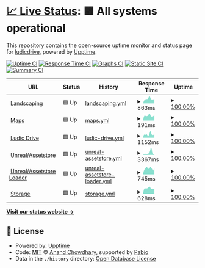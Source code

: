 # [📈 Live Status](https://status.ludicdrive.com): <!--live status--> **🟩 All systems operational**

This repository contains the open-source uptime monitor and status page for [ludicdrive](https://status.ludicdrive.com), powered by [Upptime](https://github.com/upptime/upptime).

[![Uptime CI](https://github.com/ludicdrive/uptime-monitor/workflows/Uptime%20CI/badge.svg)](https://github.com/ludicdrive/uptime-monitor/actions?query=workflow%3A%22Uptime+CI%22)
[![Response Time CI](https://github.com/ludicdrive/uptime-monitor/workflows/Response%20Time%20CI/badge.svg)](https://github.com/ludicdrive/uptime-monitor/actions?query=workflow%3A%22Response+Time+CI%22)
[![Graphs CI](https://github.com/ludicdrive/uptime-monitor/workflows/Graphs%20CI/badge.svg)](https://github.com/ludicdrive/uptime-monitor/actions?query=workflow%3A%22Graphs+CI%22)
[![Static Site CI](https://github.com/ludicdrive/uptime-monitor/workflows/Static%20Site%20CI/badge.svg)](https://github.com/ludicdrive/uptime-monitor/actions?query=workflow%3A%22Static+Site+CI%22)
[![Summary CI](https://github.com/ludicdrive/uptime-monitor/workflows/Summary%20CI/badge.svg)](https://github.com/ludicdrive/uptime-monitor/actions?query=workflow%3A%22Summary+CI%22)

<!--start: status pages-->
<!-- This summary is generated by Upptime (https://github.com/upptime/upptime) -->
<!-- Do not edit this manually, your changes will be overwritten -->
<!-- prettier-ignore -->
| URL | Status | History | Response Time | Uptime |
| --- | ------ | ------- | ------------- | ------ |
| <img alt="" src="https://icons.duckduckgo.com/ip3/landscaping.ludicdrive.com.ico" height="13"> [Landscaping](https://landscaping.ludicdrive.com) | 🟩 Up | [landscaping.yml](https://github.com/ludicdrive/uptime-monitor/commits/HEAD/history/landscaping.yml) | <details><summary><img alt="Response time graph" src="./graphs/landscaping/response-time-week.png" height="20"> 863ms</summary><br><a href="https://status.ludicdrive.com/history/landscaping"><img alt="Response time 1122" src="https://img.shields.io/endpoint?url=https%3A%2F%2Fraw.githubusercontent.com%2Fludicdrive%2Fuptime-monitor%2FHEAD%2Fapi%2Flandscaping%2Fresponse-time.json"></a><br><a href="https://status.ludicdrive.com/history/landscaping"><img alt="24-hour response time 1026" src="https://img.shields.io/endpoint?url=https%3A%2F%2Fraw.githubusercontent.com%2Fludicdrive%2Fuptime-monitor%2FHEAD%2Fapi%2Flandscaping%2Fresponse-time-day.json"></a><br><a href="https://status.ludicdrive.com/history/landscaping"><img alt="7-day response time 863" src="https://img.shields.io/endpoint?url=https%3A%2F%2Fraw.githubusercontent.com%2Fludicdrive%2Fuptime-monitor%2FHEAD%2Fapi%2Flandscaping%2Fresponse-time-week.json"></a><br><a href="https://status.ludicdrive.com/history/landscaping"><img alt="30-day response time 1542" src="https://img.shields.io/endpoint?url=https%3A%2F%2Fraw.githubusercontent.com%2Fludicdrive%2Fuptime-monitor%2FHEAD%2Fapi%2Flandscaping%2Fresponse-time-month.json"></a><br><a href="https://status.ludicdrive.com/history/landscaping"><img alt="1-year response time 1122" src="https://img.shields.io/endpoint?url=https%3A%2F%2Fraw.githubusercontent.com%2Fludicdrive%2Fuptime-monitor%2FHEAD%2Fapi%2Flandscaping%2Fresponse-time-year.json"></a></details> | <details><summary><a href="https://status.ludicdrive.com/history/landscaping">100.00%</a></summary><a href="https://status.ludicdrive.com/history/landscaping"><img alt="All-time uptime 99.94%" src="https://img.shields.io/endpoint?url=https%3A%2F%2Fraw.githubusercontent.com%2Fludicdrive%2Fuptime-monitor%2FHEAD%2Fapi%2Flandscaping%2Fuptime.json"></a><br><a href="https://status.ludicdrive.com/history/landscaping"><img alt="24-hour uptime 100.00%" src="https://img.shields.io/endpoint?url=https%3A%2F%2Fraw.githubusercontent.com%2Fludicdrive%2Fuptime-monitor%2FHEAD%2Fapi%2Flandscaping%2Fuptime-day.json"></a><br><a href="https://status.ludicdrive.com/history/landscaping"><img alt="7-day uptime 100.00%" src="https://img.shields.io/endpoint?url=https%3A%2F%2Fraw.githubusercontent.com%2Fludicdrive%2Fuptime-monitor%2FHEAD%2Fapi%2Flandscaping%2Fuptime-week.json"></a><br><a href="https://status.ludicdrive.com/history/landscaping"><img alt="30-day uptime 99.82%" src="https://img.shields.io/endpoint?url=https%3A%2F%2Fraw.githubusercontent.com%2Fludicdrive%2Fuptime-monitor%2FHEAD%2Fapi%2Flandscaping%2Fuptime-month.json"></a><br><a href="https://status.ludicdrive.com/history/landscaping"><img alt="1-year uptime 99.94%" src="https://img.shields.io/endpoint?url=https%3A%2F%2Fraw.githubusercontent.com%2Fludicdrive%2Fuptime-monitor%2FHEAD%2Fapi%2Flandscaping%2Fuptime-year.json"></a></details>
| <img alt="" src="https://icons.duckduckgo.com/ip3/landscaping.ludicdrive.com.ico" height="13"> [Maps](https://maps.ludicdrive.com) | 🟩 Up | [maps.yml](https://github.com/ludicdrive/uptime-monitor/commits/HEAD/history/maps.yml) | <details><summary><img alt="Response time graph" src="./graphs/maps/response-time-week.png" height="20"> 191ms</summary><br><a href="https://status.ludicdrive.com/history/maps"><img alt="Response time 396" src="https://img.shields.io/endpoint?url=https%3A%2F%2Fraw.githubusercontent.com%2Fludicdrive%2Fuptime-monitor%2FHEAD%2Fapi%2Fmaps%2Fresponse-time.json"></a><br><a href="https://status.ludicdrive.com/history/maps"><img alt="24-hour response time 169" src="https://img.shields.io/endpoint?url=https%3A%2F%2Fraw.githubusercontent.com%2Fludicdrive%2Fuptime-monitor%2FHEAD%2Fapi%2Fmaps%2Fresponse-time-day.json"></a><br><a href="https://status.ludicdrive.com/history/maps"><img alt="7-day response time 191" src="https://img.shields.io/endpoint?url=https%3A%2F%2Fraw.githubusercontent.com%2Fludicdrive%2Fuptime-monitor%2FHEAD%2Fapi%2Fmaps%2Fresponse-time-week.json"></a><br><a href="https://status.ludicdrive.com/history/maps"><img alt="30-day response time 335" src="https://img.shields.io/endpoint?url=https%3A%2F%2Fraw.githubusercontent.com%2Fludicdrive%2Fuptime-monitor%2FHEAD%2Fapi%2Fmaps%2Fresponse-time-month.json"></a><br><a href="https://status.ludicdrive.com/history/maps"><img alt="1-year response time 396" src="https://img.shields.io/endpoint?url=https%3A%2F%2Fraw.githubusercontent.com%2Fludicdrive%2Fuptime-monitor%2FHEAD%2Fapi%2Fmaps%2Fresponse-time-year.json"></a></details> | <details><summary><a href="https://status.ludicdrive.com/history/maps">100.00%</a></summary><a href="https://status.ludicdrive.com/history/maps"><img alt="All-time uptime 100.00%" src="https://img.shields.io/endpoint?url=https%3A%2F%2Fraw.githubusercontent.com%2Fludicdrive%2Fuptime-monitor%2FHEAD%2Fapi%2Fmaps%2Fuptime.json"></a><br><a href="https://status.ludicdrive.com/history/maps"><img alt="24-hour uptime 100.00%" src="https://img.shields.io/endpoint?url=https%3A%2F%2Fraw.githubusercontent.com%2Fludicdrive%2Fuptime-monitor%2FHEAD%2Fapi%2Fmaps%2Fuptime-day.json"></a><br><a href="https://status.ludicdrive.com/history/maps"><img alt="7-day uptime 100.00%" src="https://img.shields.io/endpoint?url=https%3A%2F%2Fraw.githubusercontent.com%2Fludicdrive%2Fuptime-monitor%2FHEAD%2Fapi%2Fmaps%2Fuptime-week.json"></a><br><a href="https://status.ludicdrive.com/history/maps"><img alt="30-day uptime 100.00%" src="https://img.shields.io/endpoint?url=https%3A%2F%2Fraw.githubusercontent.com%2Fludicdrive%2Fuptime-monitor%2FHEAD%2Fapi%2Fmaps%2Fuptime-month.json"></a><br><a href="https://status.ludicdrive.com/history/maps"><img alt="1-year uptime 100.00%" src="https://img.shields.io/endpoint?url=https%3A%2F%2Fraw.githubusercontent.com%2Fludicdrive%2Fuptime-monitor%2FHEAD%2Fapi%2Fmaps%2Fuptime-year.json"></a></details>
| <img alt="" src="https://icons.duckduckgo.com/ip3/ludicdrive.com.ico" height="13"> [Ludic Drive](https://ludicdrive.com) | 🟩 Up | [ludic-drive.yml](https://github.com/ludicdrive/uptime-monitor/commits/HEAD/history/ludic-drive.yml) | <details><summary><img alt="Response time graph" src="./graphs/ludic-drive/response-time-week.png" height="20"> 1152ms</summary><br><a href="https://status.ludicdrive.com/history/ludic-drive"><img alt="Response time 1334" src="https://img.shields.io/endpoint?url=https%3A%2F%2Fraw.githubusercontent.com%2Fludicdrive%2Fuptime-monitor%2FHEAD%2Fapi%2Fludic-drive%2Fresponse-time.json"></a><br><a href="https://status.ludicdrive.com/history/ludic-drive"><img alt="24-hour response time 1298" src="https://img.shields.io/endpoint?url=https%3A%2F%2Fraw.githubusercontent.com%2Fludicdrive%2Fuptime-monitor%2FHEAD%2Fapi%2Fludic-drive%2Fresponse-time-day.json"></a><br><a href="https://status.ludicdrive.com/history/ludic-drive"><img alt="7-day response time 1152" src="https://img.shields.io/endpoint?url=https%3A%2F%2Fraw.githubusercontent.com%2Fludicdrive%2Fuptime-monitor%2FHEAD%2Fapi%2Fludic-drive%2Fresponse-time-week.json"></a><br><a href="https://status.ludicdrive.com/history/ludic-drive"><img alt="30-day response time 1257" src="https://img.shields.io/endpoint?url=https%3A%2F%2Fraw.githubusercontent.com%2Fludicdrive%2Fuptime-monitor%2FHEAD%2Fapi%2Fludic-drive%2Fresponse-time-month.json"></a><br><a href="https://status.ludicdrive.com/history/ludic-drive"><img alt="1-year response time 1334" src="https://img.shields.io/endpoint?url=https%3A%2F%2Fraw.githubusercontent.com%2Fludicdrive%2Fuptime-monitor%2FHEAD%2Fapi%2Fludic-drive%2Fresponse-time-year.json"></a></details> | <details><summary><a href="https://status.ludicdrive.com/history/ludic-drive">100.00%</a></summary><a href="https://status.ludicdrive.com/history/ludic-drive"><img alt="All-time uptime 99.95%" src="https://img.shields.io/endpoint?url=https%3A%2F%2Fraw.githubusercontent.com%2Fludicdrive%2Fuptime-monitor%2FHEAD%2Fapi%2Fludic-drive%2Fuptime.json"></a><br><a href="https://status.ludicdrive.com/history/ludic-drive"><img alt="24-hour uptime 100.00%" src="https://img.shields.io/endpoint?url=https%3A%2F%2Fraw.githubusercontent.com%2Fludicdrive%2Fuptime-monitor%2FHEAD%2Fapi%2Fludic-drive%2Fuptime-day.json"></a><br><a href="https://status.ludicdrive.com/history/ludic-drive"><img alt="7-day uptime 100.00%" src="https://img.shields.io/endpoint?url=https%3A%2F%2Fraw.githubusercontent.com%2Fludicdrive%2Fuptime-monitor%2FHEAD%2Fapi%2Fludic-drive%2Fuptime-week.json"></a><br><a href="https://status.ludicdrive.com/history/ludic-drive"><img alt="30-day uptime 99.96%" src="https://img.shields.io/endpoint?url=https%3A%2F%2Fraw.githubusercontent.com%2Fludicdrive%2Fuptime-monitor%2FHEAD%2Fapi%2Fludic-drive%2Fuptime-month.json"></a><br><a href="https://status.ludicdrive.com/history/ludic-drive"><img alt="1-year uptime 99.95%" src="https://img.shields.io/endpoint?url=https%3A%2F%2Fraw.githubusercontent.com%2Fludicdrive%2Fuptime-monitor%2FHEAD%2Fapi%2Fludic-drive%2Fuptime-year.json"></a></details>
| <img alt="" src="https://unrealassetstore.com/wp-content/uploads/2024/02/Square150x150Logo.png" height="13"> [Unreal/Assetstore](https://unrealassetstore.com) | 🟩 Up | [unreal-assetstore.yml](https://github.com/ludicdrive/uptime-monitor/commits/HEAD/history/unreal-assetstore.yml) | <details><summary><img alt="Response time graph" src="./graphs/unreal-assetstore/response-time-week.png" height="20"> 3367ms</summary><br><a href="https://status.ludicdrive.com/history/unreal-assetstore"><img alt="Response time 2626" src="https://img.shields.io/endpoint?url=https%3A%2F%2Fraw.githubusercontent.com%2Fludicdrive%2Fuptime-monitor%2FHEAD%2Fapi%2Funreal-assetstore%2Fresponse-time.json"></a><br><a href="https://status.ludicdrive.com/history/unreal-assetstore"><img alt="24-hour response time 5845" src="https://img.shields.io/endpoint?url=https%3A%2F%2Fraw.githubusercontent.com%2Fludicdrive%2Fuptime-monitor%2FHEAD%2Fapi%2Funreal-assetstore%2Fresponse-time-day.json"></a><br><a href="https://status.ludicdrive.com/history/unreal-assetstore"><img alt="7-day response time 3367" src="https://img.shields.io/endpoint?url=https%3A%2F%2Fraw.githubusercontent.com%2Fludicdrive%2Fuptime-monitor%2FHEAD%2Fapi%2Funreal-assetstore%2Fresponse-time-week.json"></a><br><a href="https://status.ludicdrive.com/history/unreal-assetstore"><img alt="30-day response time 4608" src="https://img.shields.io/endpoint?url=https%3A%2F%2Fraw.githubusercontent.com%2Fludicdrive%2Fuptime-monitor%2FHEAD%2Fapi%2Funreal-assetstore%2Fresponse-time-month.json"></a><br><a href="https://status.ludicdrive.com/history/unreal-assetstore"><img alt="1-year response time 2626" src="https://img.shields.io/endpoint?url=https%3A%2F%2Fraw.githubusercontent.com%2Fludicdrive%2Fuptime-monitor%2FHEAD%2Fapi%2Funreal-assetstore%2Fresponse-time-year.json"></a></details> | <details><summary><a href="https://status.ludicdrive.com/history/unreal-assetstore">100.00%</a></summary><a href="https://status.ludicdrive.com/history/unreal-assetstore"><img alt="All-time uptime 99.88%" src="https://img.shields.io/endpoint?url=https%3A%2F%2Fraw.githubusercontent.com%2Fludicdrive%2Fuptime-monitor%2FHEAD%2Fapi%2Funreal-assetstore%2Fuptime.json"></a><br><a href="https://status.ludicdrive.com/history/unreal-assetstore"><img alt="24-hour uptime 100.00%" src="https://img.shields.io/endpoint?url=https%3A%2F%2Fraw.githubusercontent.com%2Fludicdrive%2Fuptime-monitor%2FHEAD%2Fapi%2Funreal-assetstore%2Fuptime-day.json"></a><br><a href="https://status.ludicdrive.com/history/unreal-assetstore"><img alt="7-day uptime 100.00%" src="https://img.shields.io/endpoint?url=https%3A%2F%2Fraw.githubusercontent.com%2Fludicdrive%2Fuptime-monitor%2FHEAD%2Fapi%2Funreal-assetstore%2Fuptime-week.json"></a><br><a href="https://status.ludicdrive.com/history/unreal-assetstore"><img alt="30-day uptime 99.96%" src="https://img.shields.io/endpoint?url=https%3A%2F%2Fraw.githubusercontent.com%2Fludicdrive%2Fuptime-monitor%2FHEAD%2Fapi%2Funreal-assetstore%2Fuptime-month.json"></a><br><a href="https://status.ludicdrive.com/history/unreal-assetstore"><img alt="1-year uptime 99.88%" src="https://img.shields.io/endpoint?url=https%3A%2F%2Fraw.githubusercontent.com%2Fludicdrive%2Fuptime-monitor%2FHEAD%2Fapi%2Funreal-assetstore%2Fuptime-year.json"></a></details>
| <img alt="" src="https://unrealassetstore.com/wp-content/uploads/2024/02/Square150x150Logo.png" height="13"> [Unreal/Assetstore Loader](https://amm.assetstore-ue.com/user/ready) | 🟩 Up | [unreal-assetstore-loader.yml](https://github.com/ludicdrive/uptime-monitor/commits/HEAD/history/unreal-assetstore-loader.yml) | <details><summary><img alt="Response time graph" src="./graphs/unreal-assetstore-loader/response-time-week.png" height="20"> 745ms</summary><br><a href="https://status.ludicdrive.com/history/unreal-assetstore-loader"><img alt="Response time 765" src="https://img.shields.io/endpoint?url=https%3A%2F%2Fraw.githubusercontent.com%2Fludicdrive%2Fuptime-monitor%2FHEAD%2Fapi%2Funreal-assetstore-loader%2Fresponse-time.json"></a><br><a href="https://status.ludicdrive.com/history/unreal-assetstore-loader"><img alt="24-hour response time 986" src="https://img.shields.io/endpoint?url=https%3A%2F%2Fraw.githubusercontent.com%2Fludicdrive%2Fuptime-monitor%2FHEAD%2Fapi%2Funreal-assetstore-loader%2Fresponse-time-day.json"></a><br><a href="https://status.ludicdrive.com/history/unreal-assetstore-loader"><img alt="7-day response time 745" src="https://img.shields.io/endpoint?url=https%3A%2F%2Fraw.githubusercontent.com%2Fludicdrive%2Fuptime-monitor%2FHEAD%2Fapi%2Funreal-assetstore-loader%2Fresponse-time-week.json"></a><br><a href="https://status.ludicdrive.com/history/unreal-assetstore-loader"><img alt="30-day response time 765" src="https://img.shields.io/endpoint?url=https%3A%2F%2Fraw.githubusercontent.com%2Fludicdrive%2Fuptime-monitor%2FHEAD%2Fapi%2Funreal-assetstore-loader%2Fresponse-time-month.json"></a><br><a href="https://status.ludicdrive.com/history/unreal-assetstore-loader"><img alt="1-year response time 765" src="https://img.shields.io/endpoint?url=https%3A%2F%2Fraw.githubusercontent.com%2Fludicdrive%2Fuptime-monitor%2FHEAD%2Fapi%2Funreal-assetstore-loader%2Fresponse-time-year.json"></a></details> | <details><summary><a href="https://status.ludicdrive.com/history/unreal-assetstore-loader">100.00%</a></summary><a href="https://status.ludicdrive.com/history/unreal-assetstore-loader"><img alt="All-time uptime 99.99%" src="https://img.shields.io/endpoint?url=https%3A%2F%2Fraw.githubusercontent.com%2Fludicdrive%2Fuptime-monitor%2FHEAD%2Fapi%2Funreal-assetstore-loader%2Fuptime.json"></a><br><a href="https://status.ludicdrive.com/history/unreal-assetstore-loader"><img alt="24-hour uptime 100.00%" src="https://img.shields.io/endpoint?url=https%3A%2F%2Fraw.githubusercontent.com%2Fludicdrive%2Fuptime-monitor%2FHEAD%2Fapi%2Funreal-assetstore-loader%2Fuptime-day.json"></a><br><a href="https://status.ludicdrive.com/history/unreal-assetstore-loader"><img alt="7-day uptime 100.00%" src="https://img.shields.io/endpoint?url=https%3A%2F%2Fraw.githubusercontent.com%2Fludicdrive%2Fuptime-monitor%2FHEAD%2Fapi%2Funreal-assetstore-loader%2Fuptime-week.json"></a><br><a href="https://status.ludicdrive.com/history/unreal-assetstore-loader"><img alt="30-day uptime 99.96%" src="https://img.shields.io/endpoint?url=https%3A%2F%2Fraw.githubusercontent.com%2Fludicdrive%2Fuptime-monitor%2FHEAD%2Fapi%2Funreal-assetstore-loader%2Fuptime-month.json"></a><br><a href="https://status.ludicdrive.com/history/unreal-assetstore-loader"><img alt="1-year uptime 99.99%" src="https://img.shields.io/endpoint?url=https%3A%2F%2Fraw.githubusercontent.com%2Fludicdrive%2Fuptime-monitor%2FHEAD%2Fapi%2Funreal-assetstore-loader%2Fuptime-year.json"></a></details>
| <img alt="" src="https://icons.duckduckgo.com/ip3/cloud.ludicdrive.com.ico" height="13"> [Storage](https://cloud.ludicdrive.com) | 🟩 Up | [storage.yml](https://github.com/ludicdrive/uptime-monitor/commits/HEAD/history/storage.yml) | <details><summary><img alt="Response time graph" src="./graphs/storage/response-time-week.png" height="20"> 628ms</summary><br><a href="https://status.ludicdrive.com/history/storage"><img alt="Response time 593" src="https://img.shields.io/endpoint?url=https%3A%2F%2Fraw.githubusercontent.com%2Fludicdrive%2Fuptime-monitor%2FHEAD%2Fapi%2Fstorage%2Fresponse-time.json"></a><br><a href="https://status.ludicdrive.com/history/storage"><img alt="24-hour response time 764" src="https://img.shields.io/endpoint?url=https%3A%2F%2Fraw.githubusercontent.com%2Fludicdrive%2Fuptime-monitor%2FHEAD%2Fapi%2Fstorage%2Fresponse-time-day.json"></a><br><a href="https://status.ludicdrive.com/history/storage"><img alt="7-day response time 628" src="https://img.shields.io/endpoint?url=https%3A%2F%2Fraw.githubusercontent.com%2Fludicdrive%2Fuptime-monitor%2FHEAD%2Fapi%2Fstorage%2Fresponse-time-week.json"></a><br><a href="https://status.ludicdrive.com/history/storage"><img alt="30-day response time 622" src="https://img.shields.io/endpoint?url=https%3A%2F%2Fraw.githubusercontent.com%2Fludicdrive%2Fuptime-monitor%2FHEAD%2Fapi%2Fstorage%2Fresponse-time-month.json"></a><br><a href="https://status.ludicdrive.com/history/storage"><img alt="1-year response time 593" src="https://img.shields.io/endpoint?url=https%3A%2F%2Fraw.githubusercontent.com%2Fludicdrive%2Fuptime-monitor%2FHEAD%2Fapi%2Fstorage%2Fresponse-time-year.json"></a></details> | <details><summary><a href="https://status.ludicdrive.com/history/storage">100.00%</a></summary><a href="https://status.ludicdrive.com/history/storage"><img alt="All-time uptime 100.00%" src="https://img.shields.io/endpoint?url=https%3A%2F%2Fraw.githubusercontent.com%2Fludicdrive%2Fuptime-monitor%2FHEAD%2Fapi%2Fstorage%2Fuptime.json"></a><br><a href="https://status.ludicdrive.com/history/storage"><img alt="24-hour uptime 100.00%" src="https://img.shields.io/endpoint?url=https%3A%2F%2Fraw.githubusercontent.com%2Fludicdrive%2Fuptime-monitor%2FHEAD%2Fapi%2Fstorage%2Fuptime-day.json"></a><br><a href="https://status.ludicdrive.com/history/storage"><img alt="7-day uptime 100.00%" src="https://img.shields.io/endpoint?url=https%3A%2F%2Fraw.githubusercontent.com%2Fludicdrive%2Fuptime-monitor%2FHEAD%2Fapi%2Fstorage%2Fuptime-week.json"></a><br><a href="https://status.ludicdrive.com/history/storage"><img alt="30-day uptime 100.00%" src="https://img.shields.io/endpoint?url=https%3A%2F%2Fraw.githubusercontent.com%2Fludicdrive%2Fuptime-monitor%2FHEAD%2Fapi%2Fstorage%2Fuptime-month.json"></a><br><a href="https://status.ludicdrive.com/history/storage"><img alt="1-year uptime 100.00%" src="https://img.shields.io/endpoint?url=https%3A%2F%2Fraw.githubusercontent.com%2Fludicdrive%2Fuptime-monitor%2FHEAD%2Fapi%2Fstorage%2Fuptime-year.json"></a></details>

<!--end: status pages-->

[**Visit our status website →**](https://status.ludicdrive.com)

## 📄 License

- Powered by: [Upptime](https://github.com/upptime/upptime)
- Code: [MIT](./LICENSE) © [Anand Chowdhary](https://anandchowdhary.com), supported by [Pabio](https://pabio.com)
- Data in the `./history` directory: [Open Database License](https://opendatacommons.org/licenses/odbl/1-0/)
